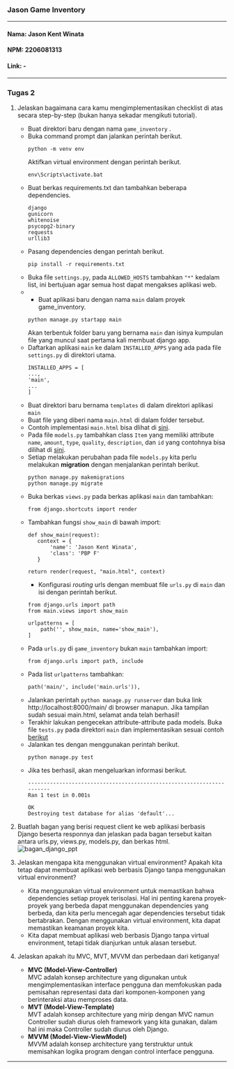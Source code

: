 ### Jason Game Inventory
---
#### Nama: Jason Kent Winata
#### NPM: 2206081313
#### Link: - <br>
---
### Tugas 2
1. Jelaskan bagaimana cara kamu mengimplementasikan checklist di atas secara step-by-step (bukan hanya sekadar mengikuti tutorial). <br>
   + Buat direktori baru dengan nama `game_inventory` .
   + Buka command prompt dan jalankan perintah berikut. <br>
     ```
     python -m venv env
     ```
     Aktifkan virtual environment dengan perintah berikut.
     ```
     env\Scripts\activate.bat
     ```
   + Buat berkas requirements.txt dan tambahkan beberapa dependencies.
     ```
     django
     gunicorn
     whitenoise
     psycopg2-binary
     requests
     urllib3
     ```
   + Pasang dependencies dengan perintah berikut.
     ```
     pip install -r requirements.txt
     ```
   + Buka file `settings.py`, pada `ALLOWED_HOSTS` tambahkan `"*"` kedalam list, ini bertujuan agar semua host dapat mengakses aplikasi web.
   + + Buat aplikasi baru dengan nama `main` dalam proyek game_inventory.
     ```
     python manage.py startapp main
     ```
     Akan terbentuk folder baru yang bernama `main` dan isinya kumpulan file yang muncul saat pertama kali membuat django app.
   + Daftarkan aplikasi `main` ke dalam `INSTALLED_APPS` yang ada pada file `settings.py` di direktori utama.
     ```
     INSTALLED_APPS = [
     ...,
     'main',
     ...
     ]
     ```
   + Buat direktori baru bernama `templates` di dalam direktori aplikasi `main` 
   + Buat file yang diberi nama `main.html` di dalam folder tersebut.
   + Contoh implementasi `main.html` bisa dlihat di [sini](https://github.com/Fec16/game-inventory/blob/main/main/templates/main.html).
   + Pada file `models.py` tambahkan class `Item` yang memiliki attribute `name`, `amount`, `type`, `quality`, `description`, dan `id` yang contohnya bisa dilihat di [sini](https://github.com/Fec16/game-inventory/blob/main/main/models.py).
   + Setiap melakukan perubahan pada file `models.py` kita perlu melakukan **migration** dengan menjalankan perintah berikut.
     ```
     python manage.py makemigrations
     python manage.py migrate
     ``` 
   + Buka berkas `views.py` pada berkas aplikasi `main` dan tambahkan:
     ```
     from django.shortcuts import render
     ```
   + Tambahkan fungsi `show_main` di bawah import:
     ```
     def show_main(request):
    	context = {
        	'name': 'Jason Kent Winata',
        	'class': 'PBP F'
    	}

     return render(request, "main.html", context)
     ```
     + Konfigurasi *routing* urls dengan membuat file `urls.py` di `main` dan isi dengan perintah berikut.
     ```
     from django.urls import path
     from main.views import show_main

     urlpatterns = [
         path('', show_main, name='show_main'),
     ]
     ```
   + Pada `urls.py` di `game_inventory` bukan `main` tambahkan import:
     ```
     from django.urls import path, include
     ```
   + Pada list `urlpatterns` tambahkan:
     ```
     path('main/', include('main.urls')),
     ```
   + Jalankan perintah `python manage.py runserver` dan buka link http://localhost:8000/main/ di browser manapun. Jika tampilan sudah sesuai main.html, selamat anda telah berhasil!
   + Terakhir lakukan pengecekan attribute-attribute pada models. Buka file `tests.py` pada direktori `main` dan implementasikan sesuai contoh [berikut](https://github.com/Fec16/game-inventory/blob/main/main/tests.py)
   + Jalankan tes dengan menggunakan perintah berikut.
     ```
     python manage.py test
     ```
   + Jika tes berhasil, akan mengeluarkan informasi berikut.
     ```
     ----------------------------------------------------------------------
     Ran 1 test in 0.001s

     OK
     Destroying test database for alias 'default'...
     ```
2. Buatlah bagan yang berisi request client ke web aplikasi berbasis Django beserta responnya dan jelaskan pada bagan tersebut kaitan antara urls.py, views.py, models.py, dan berkas html. <br>
![bagan_django_ppt](https://github.com/Fec16/game-inventory/assets/118716513/2c814343-96f0-4e42-8820-ab54947a201e)

3. Jelaskan mengapa kita menggunakan virtual environment? Apakah kita tetap dapat membuat aplikasi web berbasis Django tanpa menggunakan virtual environment? <br>
   + Kita menggunakan virtual environment untuk memastikan bahwa dependencies setiap proyek terisolasi. Hal ini penting karena proyek-proyek yang berbeda dapat menggunakan dependencies yang berbeda, dan kita perlu mencegah agar dependencies tersebut tidak bertabrakan. Dengan menggunakan virtual environment, kita dapat memastikan keamanan proyek kita.
   + Kita dapat membuat aplikasi web berbasis Django tanpa virtual environment, tetapi tidak dianjurkan untuk alasan tersebut.

4. Jelaskan apakah itu MVC, MVT, MVVM dan perbedaan dari ketiganya! <br>
   + **MVC (Model-View-Controller)** <br>
     MVC adalah konsep architecture yang digunakan untuk mengimplementasikan interface pengguna dan memfokuskan pada pemisahan representasi data dari komponen-komponen yang berinteraksi atau memproses data.
   + **MVT (Model-View-Template)** <br>
     MVT adalah konsep architecture yang mirip dengan MVC namun Controller sudah diurus oleh framework yang kita gunakan, dalam hal ini maka Controller sudah diurus oleh Django.
   + **MVVM (Model-View-ViewModel)** <br>
     MVVM adalah konsep architecture yang terstruktur untuk memisahkan logika program dengan control interface pengguna.
---
